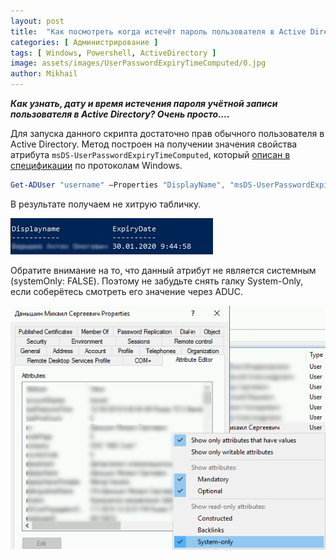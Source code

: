 ```yaml
---
layout: post
title:  "Как посмотреть когда истечёт пароль пользователя в Active Directory"
categories: [ Администрирование ]
tags: [ Windows, Powershell, ActiveDirectory ]
image: assets/images/UserPasswordExpiryTimeComputed/0.jpg
author: Mikhail
---
```

***Как узнать, дату и время истечения пароля учётной записи пользователя в Active Directory? Очень просто....***

Для запуска данного скрипта достаточно прав обычного пользователя в Active Directory. Метод построен на получении значения свойства атрибута `msDS-UserPasswordExpiryTimeComputed`, который [описан в спецификации](https://docs.microsoft.com/en-us/openspecs/windows_protocols/ms-ada2/bca90ab4-9317-42c0-aeec-127ddf2b2778) по протоколам Windows.

```powershell
Get-ADUser "username" –Properties "DisplayName", "msDS-UserPasswordExpiryTimeComputed" | Select-Object -Property "Displayname",@{Name="ExpiryDate";Expression={[datetime]::FromFileTime($_."msDS-UserPasswordExpiryTimeComputed")}}
```
В результате получаем не хитрую табличку.

![UserPasswordExpiryTimeComputed/1.png](/assets/images/UserPasswordExpiryTimeComputed/1.png)

Обратите внимание на то, что данный атрибут не является системным (systemOnly: FALSE). Поэтому не забудьте снять галку System-Only, если соберётесь смотреть его значение через ADUC.

![UserPasswordExpiryTimeComputed/2.png](/assets/images/UserPasswordExpiryTimeComputed/2.png)